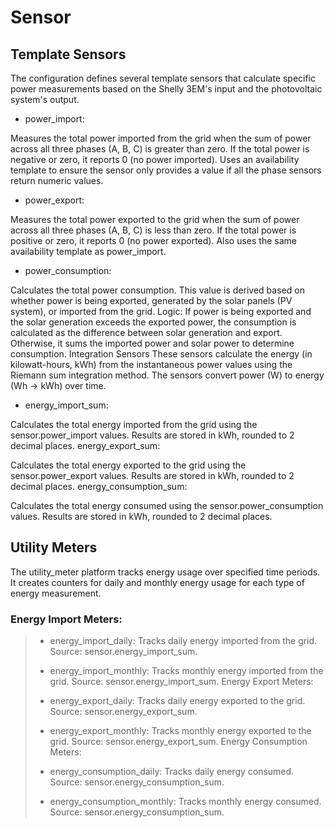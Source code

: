 <!--
BaSoSmart.entities.txt
^allows to see appliances names, we had to rename all in 'Settings > Devices' first and foremost
https://github.com/home-assistant/home-assistant-notebooks/blob/master/GETTING_STARTED.ipynb
-->

# Sensor

## Template Sensors

The configuration defines several template sensors that calculate specific power measurements based on the Shelly 3EM's input and the photovoltaic system's output.

- power_import:

Measures the total power imported from the grid when the sum of power across all three phases (A, B, C) is greater than zero.
If the total power is negative or zero, it reports 0 (no power imported).
Uses an availability template to ensure the sensor only provides a value if all the phase sensors return numeric values.

- power_export:

Measures the total power exported to the grid when the sum of power across all three phases (A, B, C) is less than zero.
If the total power is positive or zero, it reports 0 (no power exported).
Also uses the same availability template as power_import.

- power_consumption:

Calculates the total power consumption. This value is derived based on whether power is being exported, generated by the solar panels (PV system), or imported from the grid.
Logic:
If power is being exported and the solar generation exceeds the exported power, the consumption is calculated as the difference between solar generation and export.
Otherwise, it sums the imported power and solar power to determine consumption.
Integration Sensors
These sensors calculate the energy (in kilowatt-hours, kWh) from the instantaneous power values using the Riemann sum integration method. The sensors convert power (W) to energy (Wh -> kWh) over time.

- energy_import_sum:

Calculates the total energy imported from the grid using the sensor.power_import values.
Results are stored in kWh, rounded to 2 decimal places.
energy_export_sum:

Calculates the total energy exported to the grid using the sensor.power_export values.
Results are stored in kWh, rounded to 2 decimal places.
energy_consumption_sum:

Calculates the total energy consumed using the sensor.power_consumption values.
Results are stored in kWh, rounded to 2 decimal places.


## Utility Meters
The utility_meter platform tracks energy usage over specified time periods. It creates counters for daily and monthly energy usage for each type of energy measurement.

### Energy Import Meters:

> - energy_import_daily:
> Tracks daily energy imported from the grid.
> Source: sensor.energy_import_sum.
> - energy_import_monthly:
> Tracks monthly energy imported from the grid.
> Source: sensor.energy_import_sum.
> Energy Export Meters:
> 
> - energy_export_daily:
> Tracks daily energy exported to the grid.
> Source: sensor.energy_export_sum.
> - energy_export_monthly:
> Tracks monthly energy exported to the grid.
> Source: sensor.energy_export_sum.
> Energy Consumption Meters:
> 
> - energy_consumption_daily:
> Tracks daily energy consumed.
> Source: sensor.energy_consumption_sum.
> - energy_consumption_monthly:
> Tracks monthly energy consumed.
> Source: sensor.energy_consumption_sum.
